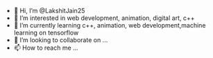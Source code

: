 - 👋 Hi, I’m @LakshitJain25
- 👀 I’m interested in web development, animation, digital art, c++
- 🌱 I’m currently learning c++, animation, web development,machine learning on tensorflow
- 💞️ I’m looking to collaborate on ...
- 📫 How to reach me ...

<!---
LakshitJain25/LakshitJain25 is a ✨ special ✨ repository because its `README.md` (this file) appears on your GitHub profile.
You can click the Preview link to take a look at your changes.
--->
